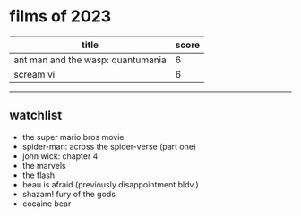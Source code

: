 # films of 2023

|title                                       |score|
|--------------------------------------------|-----|
|ant man and the wasp: quantumania           |6    |
|scream vi                                   |6    |

---

## watchlist

- the super mario bros movie
- spider-man: across the spider-verse (part one)
- john wick: chapter 4
- the marvels
- the flash
- beau is afraid (previously disappointment bldv.)
- shazam! fury of the gods
- cocaine bear
